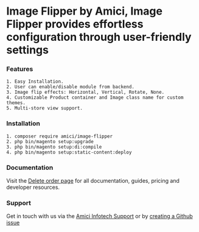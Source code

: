 # Image Flipper by Amici, Image Flipper provides effortless configuration through user-friendly settings
### Features
    1. Easy Installation.
    2. User can enable/disable module from backend.
    3. Image flip effects: Horizontal, Vertical, Rotate, None.
    4. Customizable Product container and Image class name for custom themes.
    5. Multi-store view support.

### Installation
    1. composer require amici/image-flipper
    2. php bin/magento setup:upgrade
    3. php bin/magento setup:di:compile
    4. php bin/magento setup:static-content:deploy

### Documentation
Visit the [Delete order page](https://github.com/amici-infotech/image-flipper) for all documentation, guides, pricing and developer resources.

### Support
Get in touch with us via the [Amici Infotech Support](https://amiciinfotech.com/contact) or by [creating a Github issue](https://github.com/amici-infotech/image-flipper/issues)
